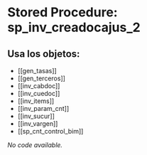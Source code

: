 # Stored Procedure: sp_inv_creadocajus_2

## Usa los objetos:
- [[gen_tasas]]
- [[gen_terceros]]
- [[inv_cabdoc]]
- [[inv_cuedoc]]
- [[inv_items]]
- [[inv_param_cnt]]
- [[inv_sucur]]
- [[inv_vargen]]
- [[sp_cnt_control_bim]]

*No code available.*
